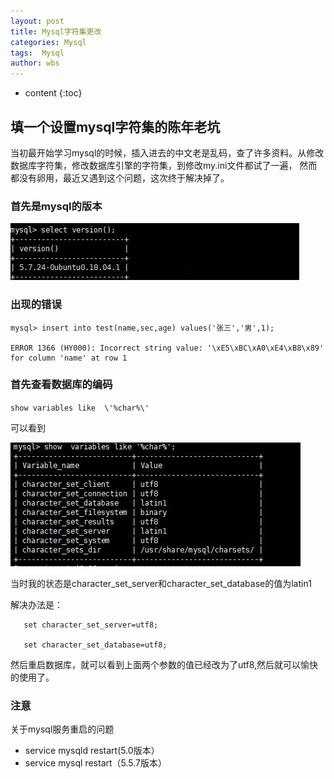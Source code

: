 ```yaml
---
layout: post
title: Mysql字符集更改
categories: Mysql 
tags:  Mysql
author: wbs
---
```


* content
{:toc}

## 填一个设置mysql字符集的陈年老坑

  当初最开始学习mysql的时候，插入进去的中文老是乱码，查了许多资料。从修改数据库字符集，修改数据库引擎的字符集，到修改my.ini文件都试了一遍，
然而都没有卵用，最近又遇到这个问题，这次终于解决掉了。

### 首先是mysql的版本

![image](https://github.com/interestSoul-wbs/interestSoul-wbs.github.io/blob/master/images/mysql-character-set/%E6%95%B0%E6%8D%AE%E5%BA%93%E7%89%88%E6%9C%AC.JPG)

### 出现的错误

```
mysql> insert into test(name,sec,age) values('张三','男',1);
  
ERROR 1366 (HY000): Incorrect string value: '\xE5\xBC\xA0\xE4\xB8\x89' for column 'name' at row 1  
```

### 首先查看数据库的编码

`show variables like  \'%char%\'`

可以看到

![image](https://github.com/interestSoul-wbs/interestSoul-wbs.github.io/blob/master/images/mysql-character-set/%E6%95%B0%E6%8D%AE%E5%BA%93%E5%AD%97%E7%AC%A6%E7%8A%B6%E6%80%81.JPG)

当时我的状态是character_set_server和character_set_database的值为latin1

解决办法是：

```
   set character_set_server=utf8;
   
   set character_set_database=utf8;
```

然后重启数据库，就可以看到上面两个参数的值已经改为了utf8,然后就可以愉快的使用了。

### 注意
关于mysql服务重启的问题
* service mysqld  restart(5.0版本）
* service mysql restart（5.5.7版本）


